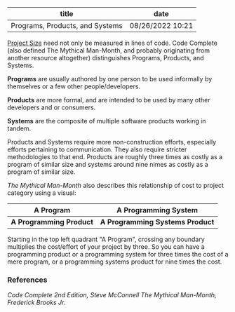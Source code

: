 | title | date |
|---|---|
| Programs, Products, and Systems | 08/26/2022 10:21 |

[Project Size](1661478052.md) need not only be measured in lines of code. Code Complete
(also defined The Mythical Man-Month, and probably originating from another resource altogether) 
distinguishes Programs, Products, and Systems. 

**Programs** are usually authored by one person to be used informally by themselves or a few other
people/developers.

**Products** are more formal, and are intended to be used by many other developers and or consumers.

**Systems** are the composite of multiple software products working in tandem.

Products and Systems require more non-construction efforts, especially efforts pertaining to communication.
They also require stricter methodologies to that end. Products are roughly three times as costly as a program of
similar size and systems around nine nimes as costly as a program of similar size.

_The Mythical Man-Month_ also describes this relationship of cost to project category using a visual:

| A Program | A Programming System |
| --- | --- |
| **A Programming Product** | **A Programming Systems Product** |

Starting in the top left quadrant "A Program", crossing any boundary multiplies the cost/effort of your project
by three. So you can have a programming product or a programming system for three times the cost of a mere program,
or a programming systems product for nine times the cost.

### References
_Code Complete 2nd Edition, Steve McConnell_
_The Mythical Man-Month, Frederick Brooks Jr._
